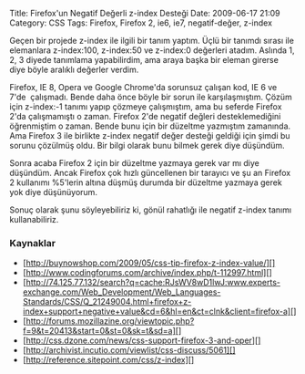 Title: Firefox&#039;un Negatif Değerli z-index Desteği
Date: 2009-06-17 21:09
Category: CSS
Tags: Firefox, Firefox 2, ie6, ie7, negatif-değer, z-index

Geçen bir projede z-index ile ilgili bir tanım yaptım. Üçlü bir tanımdı
sırası ile elemanlara z-index:100, z-index:50 ve z-index:0 değerleri
atadım. Aslında 1, 2, 3 diyede tanımlama yapabilirdim, ama araya başka
bir eleman girerse diye böyle aralıklı değerler verdim.

Firefox, IE 8, Opera ve Google Chrome'da sorunsuz çalışan kod, IE 6 ve
7'de  çalışmadı. Bende daha önce böyle bir sorun ile karşılaşmıştım.
Çözüm için z-index:-1 tanımı yapıp çözmeye çalışmıştım, ama bu seferde
Firefox 2'da çalışmamıştı o zaman. Firefox 2'de negatif değleri
desteklemediğini öğrenmiştim o zaman. Bende bunu için bir düzeltme
yazmıştım zamanında. Ama Firefox 3 ile birlikte z-index negatif değer
desteği geldiği için şimdi bu sorunu çözülmüş oldu. Bir bilgi olarak
bunu bilmek gerek diye düşündüm.

Sonra acaba Firefox 2 için bir düzeltme yazmaya gerek var mı diye
düşündüm. Ancak Firefox çok hızlı güncellenen bir tarayıcı ve şu an
Firefox 2 kullanımı %5'lerin altına düşmüş durumda bir düzeltme yazmaya
gerek yok diye düşünüyorum. 

Sonuç olarak şunu söyleyebiliriz ki, gönül rahatlığı ile negatif z-index
tanımı kullanabiliriz.

### Kaynaklar

-   [http://buynowshop.com/2009/05/css-tip-firefox-z-index-value/][]
-   [http://www.codingforums.com/archive/index.php/t-112997.html][]
-   [http://74.125.77.132/search?q=cache:RJsWV8wD1lwJ:www.experts-exchange.com/Web_Development/Web_Languages-Standards/CSS/Q_21249004.html+firefox+z-index+support+negative+value&cd=6&hl=en&ct=clnk&client=firefox-a][]
-   [http://forums.mozillazine.org/viewtopic.php?f=9&t=20413&start=0&st=0&sk=t&sd=a][]
-   [http://css.dzone.com/news/css-support-firefox-3-and-oper][]
-   [http://archivist.incutio.com/viewlist/css-discuss/5061][]
-   [http://reference.sitepoint.com/css/z-index][]

</p>

  [http://buynowshop.com/2009/05/css-tip-firefox-z-index-value/]: http://buynowshop.com/2009/05/css-tip-firefox-z-index-value/
    "http://buynowshop.com/2009/05/css-tip-firefox-z-index-value/"
  [http://www.codingforums.com/archive/index.php/t-112997.html]: http://www.codingforums.com/archive/index.php/t-112997.html
    "http://www.codingforums.com/archive/index.php/t-112997.html"
  [http://74.125.77.132/search?q=cache:RJsWV8wD1lwJ:www.experts-exchange.com/Web_Development/Web_Languages-Standards/CSS/Q_21249004.html+firefox+z-index+support+negative+value&cd=6&hl=en&ct=clnk&client=firefox-a]: http://74.125.77.132/search?q=cache:RJsWV8wD1lwJ:www.experts-exchange.com/Web_Development/Web_Languages-Standards/CSS/Q_21249004.html+firefox+z-index+support+negative+value&cd=6&hl=en&ct=clnk&client=firefox-a
    "http://74.125.77.132/search?q=cache:RJsWV8wD1lwJ:www.experts-exchange.com/Web_Development/Web_Languages-Standards/CSS/Q_21249004.html+firefox+z-index+support+negative+value&cd=6&hl=en&ct=clnk&client=firefox-a"
  [http://forums.mozillazine.org/viewtopic.php?f=9&t=20413&start=0&st=0&sk=t&sd=a]: http://forums.mozillazine.org/viewtopic.php?f=9&t=20413&start=0&st=0&sk=t&sd=a
    "http://forums.mozillazine.org/viewtopic.php?f=9&t=20413&start=0&st=0&sk=t&sd=a"
  [http://css.dzone.com/news/css-support-firefox-3-and-oper]: http://css.dzone.com/news/css-support-firefox-3-and-oper
    "http://css.dzone.com/news/css-support-firefox-3-and-oper"
  [http://archivist.incutio.com/viewlist/css-discuss/5061]: http://archivist.incutio.com/viewlist/css-discuss/5061
    "http://archivist.incutio.com/viewlist/css-discuss/5061"
  [http://reference.sitepoint.com/css/z-index]: http://reference.sitepoint.com/css/z-index
    "http://reference.sitepoint.com/css/z-index"
